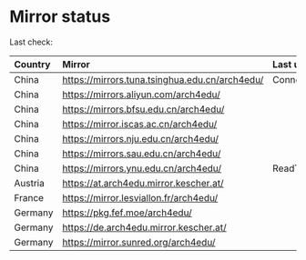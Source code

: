 <script src="./time.js"></script>
# Mirror status
Last check: <script type="text/javascript">localize(1684279014.5059202);</script>

|Country|Mirror|Last update|
|:------|:-----|:----------|
|China|https://mirrors.tuna.tsinghua.edu.cn/arch4edu/|ConnectTimeout|
|China|https://mirrors.aliyun.com/arch4edu/|<script type="text/javascript">localize(1684218728);</script>|
|China|https://mirrors.bfsu.edu.cn/arch4edu/|<script type="text/javascript">localize(1684218728);</script>|
|China|https://mirror.iscas.ac.cn/arch4edu/|<script type="text/javascript">localize(1684262096);</script>|
|China|https://mirrors.nju.edu.cn/arch4edu/|<script type="text/javascript">localize(1684175332);</script>|
|China|https://mirrors.sau.edu.cn/arch4edu/|<script type="text/javascript">localize(1673850842);</script>|
|China|https://mirrors.ynu.edu.cn/arch4edu/|ReadTimeout|
|Austria|https://at.arch4edu.mirror.kescher.at/|<script type="text/javascript">localize(1684218728);</script>|
|France|https://mirror.lesviallon.fr/arch4edu/|<script type="text/javascript">localize(1684218728);</script>|
|Germany|https://pkg.fef.moe/arch4edu/|<script type="text/javascript">localize(1684218728);</script>|
|Germany|https://de.arch4edu.mirror.kescher.at/|<script type="text/javascript">localize(1684218728);</script>|
|Germany|https://mirror.sunred.org/arch4edu/|<script type="text/javascript">localize(1684218728);</script>|

<script src="./tablefilter/tablefilter.js"></script>
<script src="./table.js"></script>